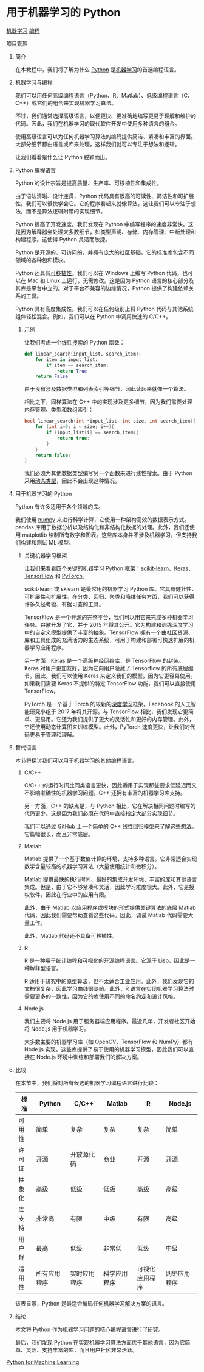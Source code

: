 # 用于机器学习的 Python

[机器学习](https://www.baeldung.com/cs/category/ai/ml) [编程](https://www.baeldung.com/cs/category/core-concepts/programming)

[项目管理](https://www.baeldung.com/cs/tag/project-management)

1. 简介

    在本教程中，我们将了解为什么 [Python](https://www.baeldung.com/cs/max-int-java-c-python) 是[机器学习](https://www.baeldung.com/cs/analytical-inductive-learning-prior-knowledge)的首选编程语言。

2. 机器学习与编程

    我们可以用任何高级编程语言（Python、R、Matlab）、低级编程语言（C、C++）或它们的组合来实现机器学习算法。

    不过，我们通常选择高级语言，以便更快、更准确地编写更易于理解和维护的代码。因此，我们在机器学习的现代软件开发中使用多种语言的组合。

    使用高级语言可以为任何机器学习算法的编码提供简洁、紧凑和丰富的界面。大部分细节都由语言或库来处理，这样我们就可以专注于想法和逻辑。

    让我们看看是什么让 Python 脱颖而出。

3. Python 编程语言

    Python 的设计宗旨是提高质量、生产率、可移植性和集成性。

    由于语法清晰、设计连贯，Python 代码具有很高的可读性、简洁性和可扩展性。我们可以很快学会它。它的程序看起来就像算法，这让我们可以专注于想法，而不是算法逻辑附带的实现细节。

    Python 提高了开发速度。我们发现在 Python 中编写程序的速度非常快。这是因为解释器会处理大多数细节，如类型声明、存储、内存管理、中断处理和构建程序。这使得 Python 灵活而敏捷。

    Python 是开源的、可访问的，并拥有庞大的社区基础。它的标准库包含不同领域的各种包和模块。

    Python 还具有[可移植性](https://www.baeldung.com/cs/software-quality)。我们可以在 Windows 上编写 Python 代码，也可以在 Mac 和 Linux 上运行，无需修改。这是因为 Python 语言的核心部分及其库是平台中立的。对于平台不兼容的边缘情况，Python 提供了构建依赖关系的工具。

    Python 具有高度集成性。我们可以在任何级别上将 Python 代码与其他系统组件轻松混合。例如，我们可以在 Python 中调用快速的 C/C++。

    1. 示例

        让我们考虑一个[线性搜索](https://www.baeldung.com/cs/linear-search-faster)的 Python 函数：

        ```py
        def linear_search(input_list, search_item):
            for item in input_list:
                if item == search_item:
                    return True
            return False
        ```

        由于没有涉及数据类型和列表索引等细节，因此读起来就像一个算法。

        相比之下，同样算法在 C++ 中的实现涉及更多细节，因为我们需要处理内存管理、类型和数组索引：

        ```c++
        bool linear_search(int *input_list, int size, int search_item){ 
            for (int i=0; i < size; i++){
                if (input_list[i] == search_item){
                    return true;
                }
            }
            return false;
        }
        ```

        我们必须为其他数据类型编写另一个函数来进行线性搜索。由于 Python 采用[动态类型](https://www.baeldung.com/cs/statically-vs-dynamically-typed-languages)，因此不会出现这种情况。

4. 用于机器学习的 Python

    Python 有许多适用于各个领域的库。

    我们使用 [numpy](https://www.baeldung.com/cs/svm-multiclass-classification) 来进行科学计算，它使用一种架构高效的数据表示方式。pandas 库用于数据分析以及结构化和非结构化数据的处理。此外，我们还使用 matplotlib 绘制所有数字和图表。这些库本身并不涉及机器学习，但支持我们构建和测试 ML 模型。

    1. 关键机器学习框架

        让我们来看看四个关键的机器学习 Python 框架：[scikit-learn](https://scikit-learn.org/stable/)、[Keras](https://keras.io/)、[TensorFlow](https://www.tensorflow.org/) 和 [PyTorch](https://pytorch.org/)。

        scikit-learn 或 sklearn 是最常用的机器学习 Python 库。它具有健壮性、可扩展性和扩展性。在分类、[回归](normalization-vs-standardization-zh.md)、[聚类](https://www.baeldung.com/cs/dbscan-algorithm)和[降维](https://www.baeldung.com/cs/feature-selection-reduction-for-text-classification)任务方面，我们可以获得许多久经考验、有据可查的工具。

        TensorFlow 是一个开源的完整平台，我们可以用它来完成多种机器学习任务。谷歌开发了它，并于 2015 年将其公开。它为构建和训练深度学习中的自定义模型提供了丰富的抽象。TensorFlow 拥有一个由社区资源、库和工具组成的充满活力的生态系统，可用于构建和部署可快速扩展的机器学习应用程序。

        另一方面，Keras 是一个高级神经网络库，是 TensorFlow 的[封装](https://www.baeldung.com/java-wrapper-classes)。Keras 对用户更加友好，因为它向用户隐藏了 Tensorflow 的所有底层细节。因此，我们可以使用 Keras 来定义我们的模型，因为它更容易使用。如果我们需要 Keras 不提供的特定 TensorFlow 功能，我们可以直接使用 TensorFlow。

        PyTorch 是一个基于 Torch 的较新的[深度学习](https://www.baeldung.com/cs/end-to-end-deep-learning)框架。Facebook 的人工智能研究小组于 2017 年将其开源。与 TensorFlow 相比，我们发现它更简单、更易用。它还为我们提供了更大的灵活性和更好的内存管理。此外，它还使用动态计算图来训练模型。此外，PyTorch 速度更快，让我们的代码更易于管理和理解。

5. 替代语言

    本节将探讨我们可以用于机器学习的其他编程语言。

    1. C/C++

        C/C++ 的运行时间比同类语言更快，因此适用于实现那些要求低延迟而又不影响准确性的机器学习问题。C++ 还拥有丰富的机器学习库支持。

        另一方面，C++ 的缺点是，与 Python 相比，它在解决相同问题时编写的代码更少。这是因为我们必须在代码中直接指定大部分实现细节。

        我们可以通过 [GitHub](https://github.com/Baeldung/posts-resources/tree/main/cs-articles/python-and-machine-learning) 上一个简单的 C++ 线性回归模型来了解这些想法。它篇幅很长，而且非常底层。

    2. Matlab

        Matlab 提供了一个基于数值计算的环境，支持多种语言。它非常适合实现数学含量较高的机器学习算法（大量使用统计和微积分）。

        Matlab 提供最快的执行时间、最好的集成开发环境、丰富的库和其他语言集成。但是，由于它不够紧凑和灵活，因此学习难度很大。此外，它是授权软件，因此在行业中的应用有限。

        此外，由于 Matlab 以应用程序或模块的形式提供关键算法的底层 Matlab 代码，因此我们需要帮助查看这些代码。因此，调试 Matlab 代码需要大量工作。

        此外，Matlab 代码还不具备可移植性。

    3. R

        R 是一种用于统计编程和可视化的开源编程语言。它源于 Lisp，因此是一种解释型语言。

        R 适用于研究中的原型算法，但不太适合工业应用。此外，我们发现它的文档很复杂，因此学习曲线很陡峭。此外，R 语言在实现机器学习算法时需要更多的一致性，因为它的库使用不同的命名约定和设计风格。

    4. Node.js

        我们主要将 Node.js 用于服务器端应用程序。最近几年，开发者社区开始将 Node.js 用于机器学习。

        大多数主要的机器学习库（如 OpenCV、TensorFlow 和 NumPy）都有 Node.js 实现。这些库提供了易于使用的机器学习模型，因此我们可以直接在 Node.js 环境中训练和部署我们的解决方案。

6. 比较

    在本节中，我们将对所有候选的机器学习编程语言进行比较：

    | 标准  | Python | C/C++  | Matlab | R       | Node.js |
    |-----|--------|--------|--------|---------|---------|
    | 可用性 | 简单     | 复杂     | 复杂     | 复杂      | 简单      |
    | 许可证 | 开源     | 开放源代码  | 商业     | 开源      | 开源      |
    | 抽象化 | 高级     | 低级     | 低级     | 高级      | 高级      |
    | 库支持 | 非常高    | 有限     | 中级     | 有限      | 高级      |
    | 用户群 | 最高     | 低级     | 非常低    | 低级      | 中级      |
    | 适用性 | 所有应用程序 | 实时应用程序 | 科学应用程序 | 可视化应用程序 | 网络应用程序  |

    该表显示，Python 是最适合编码任何机器学习解决方案的语言。

7. 结论

    本文将 Python 作为机器学习问题的核心编程语言进行了研究。

    最后，我们发现 Python 在实现机器学习算法方面优于其他语言，因为它简单、灵活、支持丰富的库，而且用户社区非常活跃。

[Python for Machine Learning](https://www.baeldung.com/cs/python-ml-programming)
